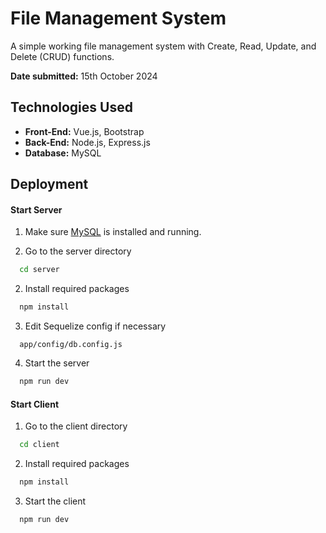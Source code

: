 # File Management System

A simple working file management system with Create, Read, Update, and Delete (CRUD) functions.

**Date submitted:** 15th October 2024

## Technologies Used

-   **Front-End:** Vue.js, Bootstrap
-   **Back-End:** Node.js, Express.js
-   **Database:** MySQL

## Deployment

#### Start Server

1. Make sure [MySQL](https://dev.mysql.com/doc/refman/5.7/en/installing.html) is installed and running.

2. Go to the server directory

```bash
  cd server
```

2. Install required packages

```bash
  npm install
```

3. Edit Sequelize config if necessary

```
  app/config/db.config.js
```

4. Start the server

```bash
  npm run dev
```

#### Start Client

1. Go to the client directory

```bash
  cd client
```

2. Install required packages

```bash
  npm install
```

3. Start the client

```bash
  npm run dev
```
